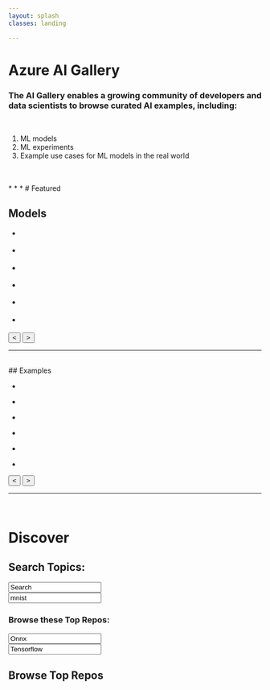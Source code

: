 ```yaml
---
layout: splash
classes: landing

---
```

<link rel="stylesheet" type="text/css" href="_includes/content-scroller.css"/>
<link rel="stylesheet" type="text/css" href="_includes/styles.css"/>

# Azure AI Gallery

<div id="datadump">

</div>


### The AI Gallery enables a growing community of developers and data scientists to browse curated AI examples, including:
<br/>

1. ML models
2. ML experiments
3. Example use cases for ML models in the real world

<br/>
<br/>
* * *
# Featured

## Models
<div class="menu-wrapper" id="model-wrapper">
    <ul class="menu models" id="model-menu">
        <li class="modelitem item">
            <div class="github-card" data-github="onnx/models" height="" data-theme="medium"></div>
        </li>
        <li class="modelitem item">
            <div class="github-card" data-github="onnx/models" data-height="" data-theme="medium"></div>
        </li>
        <li class="modelitem item">
            <div class="github-card" data-github="onnx/models" data-height="" data-theme="medium"></div>
        </li>
        <li class="modelitem item">
            <div class="github-card" data-github="onnx/models" data-height="" data-theme="medium"></div>
        </li>
        <li class="modelitem item">
            <div class="github-card" data-github="onnx/models" data-height="" data-theme="medium"></div>
        </li>
        <li class="modelitem item">
            <div class="github-card" data-github="onnx/models" data-height="" data-theme="medium"></div>
        </li>
    </ul>
    <div class="paddles">
        <button class="left-paddle paddle hidden" id="model-left"><</button>
        <button class="right-paddle paddle" id="model-right">></button>
    </div>
</div>

* * *


<br/>
## Examples
<div class="menu-wrapper" id="example-wrapper">
    <ul class="menu examples" id="example-menu">
        <li class="exampleitem item"><div class="github-card" data-github="Azure/MachineLearningSamples-PredictiveMaintenance" data-height="" data-theme="medium"></div></li>
        <li class="exampleitem item"><div class="github-card" data-github="Azure/MachineLearningSamples-SentimentAnalysis" data-height="" data-theme="medium"></div></li>
        <li class="exampleitem item"><div class="github-card" data-github="Azure/MachineLearningSamples-ChurnPrediction" data-height="" data-theme="medium"></div></li>
        <li class="exampleitem item"><div class="github-card" data-github="Azure/MachineLearningSamples-BiomedicalEntityExtraction" data-height="" data-theme="medium"></div></li>
        <li class="exampleitem item"><div class="github-card" data-github="Azure/MachineLearningSamples-QnAMatching" data-height="" data-theme="medium"></div></li>
        <li class="exampleitem item"><div class="github-card" data-github="Azure/MachineLearningSamples-AerialImageClassification" data-height="" data-theme="medium"></div></li>
    </ul>
    <div class="paddles">
        <button class="left-paddle paddle hidden" id="example-left"><</button>
        <button class="right-paddle paddle" id="example-right">></button>
    </div>
</div>

* * *
<br/>


# Discover
## Search Topics: 

<div class="content-container">
    <div ><input type="button searchbtn noselect" id="btnSearch" value="Search" class="button"/></div>
    <div  class="searchbar"><input type='text' id='keyword' name='keyword' value='mnist' class="searchbar" max-width="100%"></div>
</div>

<div class="github-widget" data-type="search"></div>

### Browse these Top Repos: 

<div class="content-container">
        <div ><input type="button browsebtn noselect" id="OnnxSearch" value="Onnx" class="button"/></div>
        <div ><input type="button browsebtn noselect" id="TensorflowSearch" value="Tensorflow" class="button"/></div>
</div>

## Browse Top Repos
<div id="browse_content">
    <div class="browse_result" style="display:inline-block; width:200; vertical-align: top">
        <div class="github-widget" data-type="browse" data-browseTopic="onnx"></div>
    </div>
    <div class="browse_result" style="display:inline-block; width:200; vertical-align: top">
        <div class="github-widget" data-type="browse" data-browseTopic="tensorflow"></div>
    </div>
</div>

<script src="./dist/bundle.js"></script>
<script src="//cdn.jsdelivr.net/github-cards/latest/widget.js"></script>
<script src="https://ajax.googleapis.com/ajax/libs/jquery/3.3.1/jquery.min.js"></script>
<script type="text/javascript" src="_includes/content-scroller.js"></script>
<script type="text/javascript" src="_includes/browse.js"/>
<script type="text/javascript" src="_includes/config.js"/>
<script type="text/javascript" src="_includes/populate-content.js"/>

<script>
    fetchContent("models")
</script>